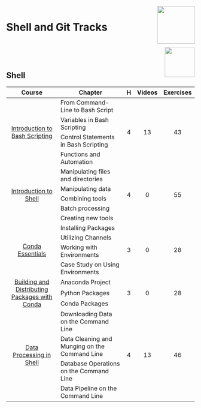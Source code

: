 <img align="right" width="100" src="https://github.com/cs-MohamedAyman/eLearning-Platforms/blob/master/DataCamp-Tracks/org-logos/datacamp.jpg">

# Shell and Git Tracks

<br>
<img align="right" width="80" src="https://github.com/cs-MohamedAyman/eLearning-Platforms/blob/master/DataCamp-Tracks/org-logos/shell.jpg">
<br><br>

## Shell

<table>
    <thead>
        <tr>
            <th width="40%">Course</th>
            <th width="60%">Chapter</th>
            <th>H</th>
            <th>Videos</th>
            <th>Exercises</th>
        </tr>
    </thead>
    <tbody>
            <tr>
                <td rowspan=4 align="center">
<a href="https://learn.datacamp.com/courses/introduction-to-bash-scripting">Introduction to Bash Scripting</a><br>
                <td align="left">From Command-Line to Bash Script</td>
                <td rowspan=4 align="center">4</td>
                <td rowspan=4 align="center">13</td>
                <td rowspan=4 align="center">43</td>
                </td>
            </tr>
            <tr>
                <td align="left">Variables in Bash Scripting</td>
            </tr>
            <tr>
                <td align="left">Control Statements in Bash Scripting</td>
            </tr>
            <tr>
                <td align="left">Functions and Automation</td>
            </tr>
            <tr>
                <td rowspan=5 align="center">
<a href="https://learn.datacamp.com/courses/introduction-to-shell">Introduction to Shell</a><br>
                <td align="left">Manipulating files and directories</td>
                <td rowspan=5 align="center">4</td>
                <td rowspan=5 align="center">0</td>
                <td rowspan=5 align="center">55</td>
                </td>
            </tr>
            <tr>
                <td align="left">Manipulating data</td>
            </tr>
            <tr>
                <td align="left">Combining tools</td>
            </tr>
            <tr>
                <td align="left">Batch processing</td>
            </tr>
            <tr>
                <td align="left">Creating new tools</td>
            </tr>
            <tr>
                <td rowspan=4 align="center">
<a href="https://learn.datacamp.com/courses/conda-essentials">Conda Essentials</a><br>
                <td align="left">Installing Packages</td>
                <td rowspan=4 align="center">3</td>
                <td rowspan=4 align="center">0</td>
                <td rowspan=4 align="center">28</td>
                </td>
            </tr>
            <tr>
                <td align="left">Utilizing Channels</td>
            </tr>
            <tr>
                <td align="left">Working with Environments</td>
            </tr>
            <tr>
                <td align="left">Case Study on Using Environments</td>
            </tr>
            <tr>
                <td rowspan=3 align="center">
<a href="https://learn.datacamp.com/courses/building-and-distributing-packages-with-conda">Building and Distributing Packages with Conda</a><br>
                <td align="left">Anaconda Project</td>
                <td rowspan=3 align="center">3</td>
                <td rowspan=3 align="center">0</td>
                <td rowspan=3 align="center">28</td>
                </td>
            </tr>
            <tr>
                <td align="left">Python Packages</td>
            </tr>
            <tr>
                <td align="left">Conda Packages</td>
            </tr>
            <tr>
                <td rowspan=4 align="center">
<a href="https://learn.datacamp.com/courses/data-processing-in-shell">Data Processing in Shell</a><br>
                <td align="left">Downloading Data on the Command Line</td>
                <td rowspan=4 align="center">4</td>
                <td rowspan=4 align="center">13</td>
                <td rowspan=4 align="center">46</td>
                </td>
            </tr>
            <tr>
                <td align="left">Data Cleaning and Munging on the Command Line</td>
            </tr>
            <tr>
                <td align="left">Database Operations on the Command Line</td>
            </tr>
            <tr>
                <td align="left">Data Pipeline on the Command Line</td>
            </tr>
    </tbody>
</table>
